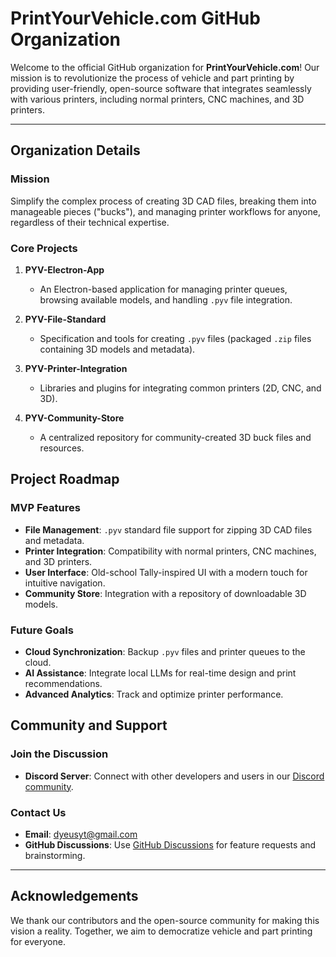 # PrintYourVehicle.com GitHub Organization

Welcome to the official GitHub organization for **PrintYourVehicle.com**! Our mission is to revolutionize the process of vehicle and part printing by providing user-friendly, open-source software that integrates seamlessly with various printers, including normal printers, CNC machines, and 3D printers.

---

## Organization Details

### Mission
Simplify the complex process of creating 3D CAD files, breaking them into manageable pieces ("bucks"), and managing printer workflows for anyone, regardless of their technical expertise.

### Core Projects
1. **PYV-Electron-App**
   - An Electron-based application for managing printer queues, browsing available models, and handling `.pyv` file integration.

2. **PYV-File-Standard**
   - Specification and tools for creating `.pyv` files (packaged `.zip` files containing 3D models and metadata).

3. **PYV-Printer-Integration**
   - Libraries and plugins for integrating common printers (2D, CNC, and 3D).

4. **PYV-Community-Store**
   - A centralized repository for community-created 3D buck files and resources.



## Project Roadmap

### MVP Features
- **File Management**: `.pyv` standard file support for zipping 3D CAD files and metadata.
- **Printer Integration**: Compatibility with normal printers, CNC machines, and 3D printers.
- **User Interface**: Old-school Tally-inspired UI with a modern touch for intuitive navigation.
- **Community Store**: Integration with a repository of downloadable 3D models.

### Future Goals
- **Cloud Synchronization**: Backup `.pyv` files and printer queues to the cloud.
- **AI Assistance**: Integrate local LLMs for real-time design and print recommendations.
- **Advanced Analytics**: Track and optimize printer performance.



## Community and Support

### Join the Discussion
- **Discord Server**: Connect with other developers and users in our [Discord community](https://discord.gg/65hQXzh43D).

### Contact Us
- **Email**: dyeusyt@gmail.com
- **GitHub Discussions**: Use [GitHub Discussions](https://github.com/orgs/PrintYourVehicle/discussions) for feature requests and brainstorming.

---

## Acknowledgements
We thank our contributors and the open-source community for making this vision a reality. Together, we aim to democratize vehicle and part printing for everyone.

